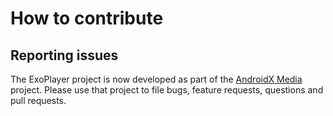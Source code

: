 # How to contribute #

## Reporting issues ##

The ExoPlayer project is now developed as part of the
[AndroidX Media](https://github.com/androidx/media/blob/release/CONTRIBUTING.md)
project. Please use that project to file bugs, feature requests, questions and
pull requests.
